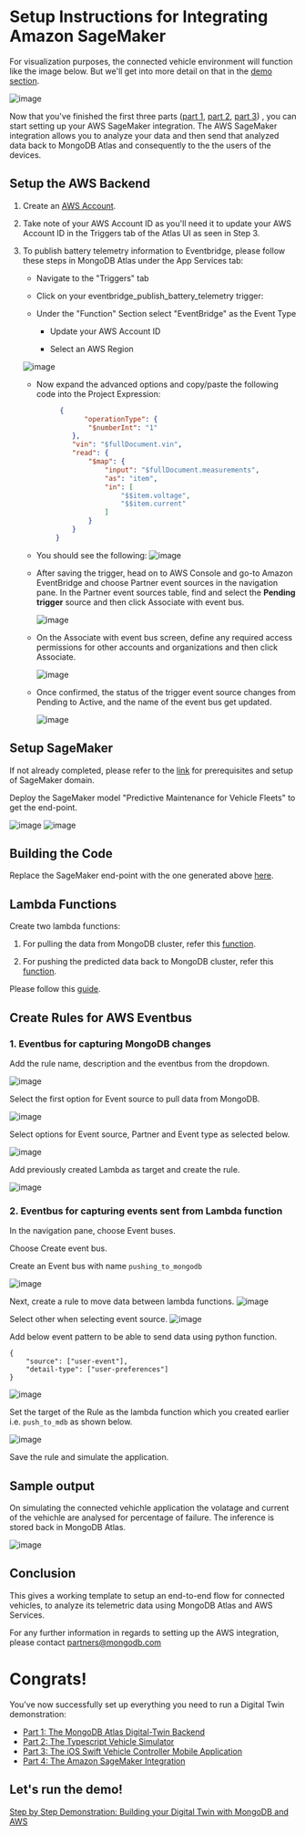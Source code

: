 # Setup Instructions for Integrating Amazon SageMaker

For visualization purposes, the connected vehicle environment will function like the image below. But we'll get into more detail on that in the [demo section](https://github.com/mongodb-industry-solutions/Digital-Twins-With-AWS/blob/main/Demo_Instructions.md). 

![image](https://github.com/mongodb-industry-solutions/Digital-Twins-With-AWS/blob/main/media/EndToEnd.png) 

Now that you've finished the first three parts ([part 1](https://github.com/mongodb-industry-solutions/Digital-Twins-With-AWS/tree/main/atlas-backend), [part 2](https://github.com/mongodb-industry-solutions/Vehicle-Digital-Twin-Feedback-Loop/tree/main/vehicle-ts), [part 3](https://github.com/mongodb-industry-solutions/Digital-Twins-With-AWS/tree/main/mobile-swift)) , you can start setting up your AWS SageMaker integration. The AWS SageMaker integration allows you to analyze your data and then send that analyzed data back to MongoDB Atlas and consequently to the the users of the devices. 

## Setup the AWS Backend
1. Create an [AWS Account](https://portal.aws.amazon.com/billing/signup#/start/email).
2. Take note of your AWS Account ID as you'll need it to update your AWS Account ID in the Triggers tab of the Atlas UI as seen in Step 3. 
3. To publish battery telemetry information to Eventbridge, please follow these steps in MongoDB Atlas under the App Services tab: 
       
      * Navigate to the "Triggers" tab
       
      * Click on your eventbridge_publish_battery_telemetry trigger: 
      
      * Under the "Function" Section select "EventBridge" as the Event Type
      
           * Update your AWS Account ID 
              
           * Select an AWS Region 

     ![image](https://github.com/mongodb-industry-solutions/Digital-Twins-With-AWS/blob/main/media/function.png)
       
      * Now expand the advanced options and copy/paste the following code into the Project Expression: 
      
      ```json 
               {
                     "operationType": {
                      "$numberInt": "1"
                  },
                  "vin": "$fullDocument.vin",
                  "read": {
                      "$map": {
                          "input": "$fullDocument.measurements",
                          "as": "item",
                          "in": [
                              "$$item.voltage",
                              "$$item.current"
                          ]
                      }
                  }
              }
      ```
       
      * You should see the following: 
     ![image](https://github.com/mongodb-industry-solutions/Digital-Twins-With-AWS/blob/main/media/project_expression.png)



      * After saving the trigger, head on to AWS Console and go-to Amazon EventBridge and choose Partner event sources in the navigation pane. In the Partner event sources table, find and select the **Pending trigger** source and then click Associate with event bus.

          ![image](https://user-images.githubusercontent.com/114057324/224977374-2fded319-8433-4dcd-8c93-7ae2468445ac.png)

      * On the Associate with event bus screen, define any required access permissions for other accounts and organizations and then click Associate.


          ![image](https://user-images.githubusercontent.com/114057324/224977547-bf66e9fb-d545-4db3-8f3c-2b65aee35d80.png)
      
      * Once confirmed, the status of the trigger event source changes from Pending to Active, and the name of the event bus get updated.


          ![image](https://user-images.githubusercontent.com/114057324/224977702-5a8f861b-4877-4cb5-ad7e-414f239f3ab6.png)



## Setup SageMaker 

If not already completed, please refer to the [link](https://docs.aws.amazon.com/sagemaker/latest/dg/studio-launch.html#studio-launch-console-prerequisites) for prerequisites and setup of SageMaker domain. 

Deploy the SageMaker model "Predictive Maintenance for Vehicle Fleets" to get the end-point.

![image](https://user-images.githubusercontent.com/114057324/199462770-84305e10-2a3b-4f10-9f56-7a8cd61e8ee3.png)
![image](https://user-images.githubusercontent.com/114057324/199463222-dcacd80d-1e84-494a-99a7-ba2a5a0f7914.png)

## Building the Code
Replace the SageMaker end-point with the one generated above [here](https://github.com/mongodb-industry-solutions/Vehicle-Digital-Twin-Feedback-Loop/blob/main/aws-sagemaker/code/push_to_mdb/write_to_mdb.py).

## Lambda Functions
Create two lambda functions:

1. For pulling the data from MongoDB cluster, refer this [function](https://github.com/mongodb-industry-solutions/Vehicle-Digital-Twin-Feedback-Loop/tree/main/aws-sagemaker/code/pull_from_mdb).

2. For pushing the predicted data back to MongoDB cluster, refer this [function](https://github.com/mongodb-industry-solutions/Vehicle-Digital-Twin-Feedback-Loop/tree/main/aws-sagemaker/code/push_to_mdb).

Please follow this [guide](https://docs.aws.amazon.com/lambda/latest/dg/images-create.html).

## Create Rules for AWS Eventbus
### 1. Eventbus for capturing MongoDB changes

Add the rule name, description and the eventbus from the dropdown.

![image](https://user-images.githubusercontent.com/114057324/199439272-e4cfa58b-aebb-4bdc-af69-246ef44b80fa.png)

Select the first option for Event source to pull data from MongoDB.

![image](https://user-images.githubusercontent.com/114057324/199439653-511f20ec-020d-4aad-ac1e-d253d04aa56c.png)

Select options for Event source, Partner and Event type as selected below. 

![image](https://user-images.githubusercontent.com/114057324/199439699-d740bfde-7f25-41ad-b9df-a3667abf4cba.png)

Add previously created Lambda as target and create the rule.

![image](https://user-images.githubusercontent.com/114057324/199439940-f122ef69-b105-40ed-a255-d89e05b91133.png)

### 2. Eventbus for capturing events sent from Lambda function  

In the navigation pane, choose Event buses.

Choose Create event bus.

Create an Event bus with name `pushing_to_mongodb` 

![image](https://user-images.githubusercontent.com/114057324/225210796-3517b008-836e-4d08-b36a-6ca6f5b54131.png)

Next, create a rule to move data between lambda functions.
![image](https://user-images.githubusercontent.com/114057324/225212123-f48df2ac-2f02-41ea-96ab-1409a1ad07ae.png)

Select other when selecting event source.
![image](https://user-images.githubusercontent.com/114057324/214270442-c722e775-082f-4f60-862a-bef7d5bcebac.png)

Add below event pattern to be able to send data using python function.
```
{
    "source": ["user-event"],
    "detail-type": ["user-preferences"]
}
```
![image](https://user-images.githubusercontent.com/114057324/214270448-4651a768-4c43-4cb6-95cb-6b0044c517ee.png)

Set the target of the Rule as the lambda function which you created earlier i.e. `push_to_mdb` as shown below.

![image](https://user-images.githubusercontent.com/114057324/225212873-490792e0-9b50-4105-a60f-f00641540f66.png)

Save the rule and simulate the application.

## Sample output
On simulating the connected vehichle application the volatage and current of the vehichle are analysed for percentage of failure. The inference is stored back in MongoDB Atlas.

![image](https://user-images.githubusercontent.com/114057324/199904767-1fb432dc-af21-44aa-a236-31d84ad031f2.png)


## Conclusion
This gives a working template to setup an end-to-end flow for connected vehicles, to analyze its telemetric data using MongoDB Atlas and AWS Services. 

For any further information in regards to setting up the AWS integration, please contact partners@mongodb.com


# Congrats!
You've now successfully set up everything you need to run a Digital Twin demonstration:  
  * [Part 1: The MongoDB Atlas Digital-Twin Backend](https://github.com/mongodb-industry-solutions/Digital-Twins-With-AWS/tree/main/atlas-backend) 
  * [Part 2: The Typescript Vehicle Simulator](https://github.com/mongodb-industry-solutions/Digital-Twins-With-AWS/tree/main/vehicle-ts) 
  * [Part 3: The iOS Swift Vehicle Controller Mobile Application](https://github.com/mongodb-industry-solutions/Digital-Twins-With-AWS/tree/main/mobile-swift)
  * [Part 4: The Amazon SageMaker Integration](https://github.com/mongodb-partners/Vehicle-Digital-Twin-Solution)

## Let's run the demo! 
[Step by Step Demonstration: Building your Digital Twin with MongoDB and AWS](https://github.com/mongodb-industry-solutions/Digital-Twins-With-AWS/blob/main/Demo_Instructions.md)


